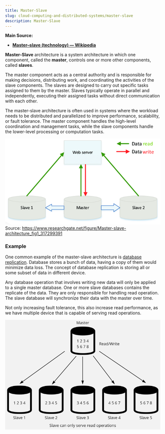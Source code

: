 ```yaml
---
title: Master-Slave
slug: cloud-computing-and-distributed-systems/master-slave
description: Master-Slave
---
```


**Main Source:**

- **[Master–slave (technology) — Wikipedia](/cs-notes/<https://en.wikipedia.org/wiki/Master%E2%80%93slave_(technology)>)**

**Master-Slave** architecture is a system architecture in which one component, called the **master**, controls one or more other components, called **slaves**.

The master component acts as a central authority and is responsible for making decisions, distributing work, and coordinating the activities of the slave components. The slaves are designed to carry out specific tasks assigned to them by the master. Slaves typically operate in parallel and independently, executing their assigned tasks without direct communication with each other.

The master-slave architecture is often used in systems where the workload needs to be distributed and parallelized to improve performance, scalability, or fault tolerance. The master component handles the high-level coordination and management tasks, while the slave components handle the lower-level processing or computation tasks.

![Master-slave](./master-slave.png)  
Source: https://www.researchgate.net/figure/Master-slave-architecture_fig1_317299391

### Example

One common example of the master-slave architecture is [database replication](/cs-notes/database-system/logging-and-recovery#replication). Database stores a bunch of data, having a copy of them would minimize data loss. The concept of database replication is storing all or some subset of data in different device.

Any database operation that involves writing new data will only be applied to a single master database. One or more slave databases contains the replicate of the data. They are only responsible for handling read operation. The slave database will synchronize their data with the master over time.

Not only increasing fault tolerance, this also increase read performance, as we have multiple device that is capable of serving read operations.

![Database replication using master-slave architecture](./master-slave-replication.png)
